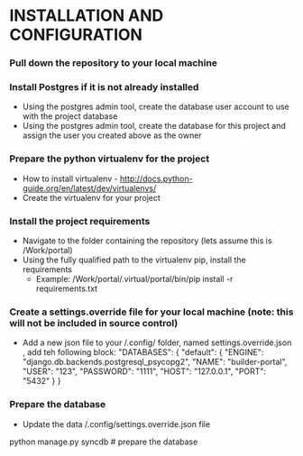 # INSTALLATION AND CONFIGURATION

### Pull down the repository to your local machine

### Install Postgres if it is not already installed
* Using the postgres admin tool, create the database user account to use with the project database
* Using the postgres admin tool, create the database for this project and assign the user you created above as the owner

### Prepare the python virtualenv for the project
* How to install virtualenv - http://docs.python-guide.org/en/latest/dev/virtualenvs/
* Create the virtualenv for your project

### Install the project requirements
* Navigate to the folder containing the repository (lets assume this is /Work/portal)
* Using the fully qualified path to the virtualenv pip, install the requirements
    * Example: /Work/portal/.virtual/portal/bin/pip install -r requirements.txt

### Create a settings.override file for your local machine (note: this will not be included in source control)
* Add a new json file to your /.config/ folder, named settings.override.json , add teh following block:
    "DATABASES": {
        "default": {
            "ENGINE": "django.db.backends.postgresql_psycopg2",
            "NAME": "builder-portal",
            "USER": "123",
            "PASSWORD": "1111",
            "HOST": "127.0.0.1",
            "PORT": "5432"
        }
    }

### Prepare the database
* Update the data /.config/settings.override.json file

python manage.py syncdb # prepare the database